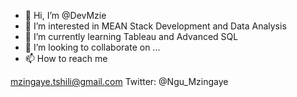- 👋 Hi, I’m @DevMzie
- 👀 I’m interested in MEAN Stack Development and Data Analysis
- 🌱 I’m currently learning Tableau and Advanced SQL
- 💞️ I’m looking to collaborate on ...
- 📫 How to reach me 

mzingaye.tshili@gmail.com
Twitter: @Ngu_Mzingaye

<!---
DevMzie/DevMzie is a ✨ special ✨ repository because its `README.md` (this file) appears on your GitHub profile.
You can click the Preview link to take a look at your changes.
--->
